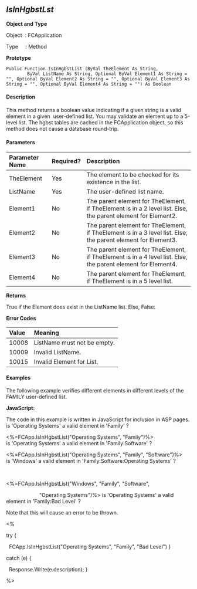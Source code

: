 _IsInHgbstLst_
-----------
**Object and Type**

Object  : FCApplication

Type     : Method

**Prototype**

```
Public Function IsInHgbstList (ByVal TheElement As String,
		ByVal ListName As String, Optional ByVal Element1 As String = "", Optional ByVal Element2 As String = "", Optional ByVal Element3 As String = "", Optional ByVal Element4 As String = "") As Boolean
```

#### Description

This method returns a boolean value indicating if a given string is a valid element in a given  user-defined list. You may validate an element up to a 5-level list. The hgbst tables are cached in the FCApplication object, so this method does not cause a database round-trip.

#### Parameters

| Parameter Name | Required? | Description |
|:--- |:--- |:--- |
| TheElement | Yes | The element to be checked for its existence in the list. |
| ListName | Yes | The user-defined list name. |
| Element1 | No | The parent element for TheElement, if TheElement is in a 2 level list. Else, the parent element for Element2. |
| Element2 | No | The parent element for TheElement, if TheElement is in a 3 level list. Else, the parent element for Element3. |
| Element3 | No | The parent element for TheElement, if TheElement is in a 4 level list. Else, the parent element for Element4. |
| Element4 | No | The parent element for TheElement, if TheElement is in a 5 level list. |

**Returns**

True if the Element does exist in the ListName list. Else, False.

**Error Codes**

| Value | Meaning |
|:--- |:--- |
| 10008 | ListName must not be empty. |
| 10009 | Invalid ListName. |
| 10015 | Invalid Element for List. |

#### Examples

The following example verifies different elements in different levels of the FAMILY user-defined list.

**JavaScript:**

The code in this example is written in JavaScript for inclusion in ASP pages. is 'Operating Systems' a valid element in 'Family' ? <BR>

<%=FCApp.IsInHgbstList("Operating Systems", "Family")%> <BR> is 'Operating Systems' a valid element in 'Family:Software' ? <BR>

<%=FCApp.IsInHgbstList("Operating Systems", "Family", "Software")%><BR> is 'Windows' a valid element in 'Family:Software:Operating Systems' ?

<BR>

<%=FCApp.IsInHgbstList("Windows", "Family", "Software",

                       "Operating Systems")%> is 'Operating Systems' a valid element in 'Family:Bad Level' ? <BR>

Note that this will cause an error to be thrown.<BR>

<%

try {

  FCApp.IsInHgbstList("Operating Systems", "Family", "Bad Level") }

catch (e) {

  Response.Write(e.description); }

%>